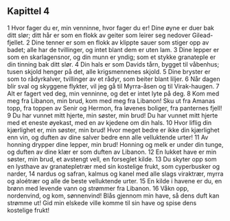 ## Kapittel 4

1 Hvor fager du er, min venninne, hvor fager du er! Dine øyne er duer bak ditt slør; ditt hår er som en flokk av geiter som leirer seg nedover Gilead-fjellet. 
2 Dine tenner er som en flokk av klippte sauer som stiger opp av badet; alle har de tvillinger, og intet blant dem er uten lam. 
3 Dine lepper er som en skarlagensnor, og din munn er yndig; som et stykke granateple er din tinning bak ditt slør. 
4 Din hals er som Davids tårn, bygget til våbenhus; tusen skjold henger på det, alle krigsmennenes skjold.
5 Dine bryster er som to rådyrkalver, tvillinger av et rådyr, som beiter blant liljer. 
6 Når dagen blir sval og skyggene flykter, vil jeg gå til Myrra-åsen og til Virak-haugen. 
7 Alt er fagert ved deg, min venninne, og det er intet lyte på deg. 
8 Kom med meg fra Libanon, min brud, kom med meg fra Libanon! Sku ut fra Amanas topp, fra toppen av Senir og Hermon, fra løvenes boliger, fra panternes fjell! 
9 Du har vunnet mitt hjerte, min søster, min brud! Du har vunnet mitt hjerte med et eneste øyekast, med en av kjedene om din hals. 
10 Hvor liflig din kjærlighet er, min søster, min brud! Hvor meget bedre er ikke din kjærlighet enn vin, og duften av dine salver bedre enn alle velluktende urter! 
11 Av honning drypper dine lepper, min brud! Honning og melk er under din tunge, og duften av dine klær er som duften av Libanon. 
12 En lukket have er min søster, min brud, et avstengt vell, en forseglet kilde. 
13 Du skyter opp som en lysthave av granatepletrær med sin kostelige frukt, som cyperbusker og narder, 
14 nardus og safran, kalmus og kanel med alle slags viraktrær, myrra og aloétrær og alle de beste velluktende urter. 
15 En kilde i havene er du, en brønn med levende vann og strømmer fra Libanon. 
16 Våkn opp, nordenvind, og kom, sønnenvind! Blås gjennom min have, så dens duft kan strømme ut! Gid min elskede ville komme til sin have og spise dens kostelige frukt!
